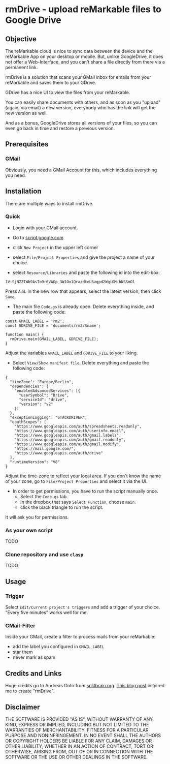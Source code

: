 # rmDrive - upload reMarkable files to Google Drive

## Objective

The reMarkable cloud is nice to sync data between the device and the reMarkable App on your desktop or mobile.
But, unlike GoogleDrive, it does not offer a Web-Interface, and you can't share a file directly from there via a permanent link.

rmDrive is a solution that scans your GMail inbox for emails from your reMarkable and saves them to your GDrive.

GDrive has a nice UI to view the files from your reMarkable.

You can easily share documents with others, and as soon as you "upload" (again, via email) a new version,
everybody who has the link will get the new version as well.

And as a bonus, GoogleDrive stores all versions of your files, so you can even go back in time and restore a previous version.


<!-- ------------------------------------------------------------------- -->

## Prerequisites

### GMail

Obviously, you need a GMail Account for this, which includes everything you need.


<!-- ------------------------------------------------------------------- -->

## Installation

There are multiple ways to install rmDrive.


### Quick

- Login with your GMail account.

- Go to [script.google.com](https://script.google.com)

- click `New Project` in the upper left corner

- select `File/Project Properties` and give the project a name of your choice.

- select `Resource/Libraries` and paste the following id into the edit-box:
```
1V-SjNZZIWb9AsTo9r6VAGp_3W1Ox1QrazdteU5zgpd2WqiOM-hNSSmOl
```

Press `Add`. In the new row that appears, select the latest version, then click `Save`.

- The main file `Code.gs` is already open. Delete everything inside, and paste the following code:

```
const GMAIL_LABEL = 'rm2';
const GDRIVE_FILE = 'documents/rm2/$name';

function main() {
  rmDrive.main(GMAIL_LABEL, GDRIVE_FILE);
}
```

Adjust the variables `GMAIL_LABEL` and `GDRIVE_FILE` to your liking.

- Select `View/Show manifest file`. Delete everything and paste the following code:

```
{
  "timeZone": "Europe/Berlin",
  "dependencies": {
    "enabledAdvancedServices": [{
      "userSymbol": "Drive",
      "serviceId": "drive",
      "version": "v2"
    }]
  },
  "exceptionLogging": "STACKDRIVER",
  "oauthScopes": [
    "https://www.googleapis.com/auth/spreadsheets.readonly",
    "https://www.googleapis.com/auth/userinfo.email",
    "https://www.googleapis.com/auth/gmail.labels",
    "https://www.googleapis.com/auth/gmail.readonly",
    "https://www.googleapis.com/auth/gmail.modify",
    "https://mail.google.com/",
    "https://www.googleapis.com/auth/drive"
  ],
  "runtimeVersion": "V8"
}
```

Adjust the time-zone to reflect your local area.
If you don't know the name of your zone, go to `File/Project Properties` and select it via the UI.

- In order to get permissions, you have to run the script manually once.
  - Select the `Code.gs` tab.
  - In the dropbox that says `Select Function`, choose `main`.
  - click the black triangle to run the script.

It will ask you for permissions.


### As your own script

TODO


### Clone repository and use `clasp`

TODO


## Usage

### Trigger

Select `Edit/Current project's triggers` and add a trigger of your choice.
"Every five minutes" works well for me.


### GMail-Filter

Inside your GMail, create a filter to process mails from your reMarkable:

- add the label you configured in `GMAIL_LABEL`
- star them
- never mark as spam


## Credits and Links

Huge credits go to Andreas Gohr from [splitbrain.org](https://splitbrain.org).
[This blog post](https://www.splitbrain.org/blog/2017-01/30-save_gmail_attachments_to_google_drive) inspired me to create "rmDrive".


## Disclaimer

THE SOFTWARE IS PROVIDED "AS IS", WITHOUT WARRANTY OF ANY KIND, EXPRESS OR IMPLIED, INCLUDING BUT NOT LIMITED TO THE WARRANTIES OF MERCHANTABILITY, FITNESS FOR A PARTICULAR PURPOSE AND NONINFRINGEMENT. IN NO EVENT SHALL THE AUTHORS OR COPYRIGHT HOLDERS BE LIABLE FOR ANY CLAIM, DAMAGES OR OTHER LIABILITY, WHETHER IN AN ACTION OF CONTRACT, TORT OR OTHERWISE, ARISING FROM, OUT OF OR IN CONNECTION WITH THE SOFTWARE OR THE USE OR OTHER DEALINGS IN THE SOFTWARE.

